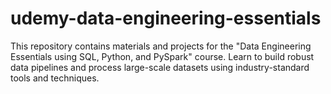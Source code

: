 # udemy-data-engineering-essentials
This repository contains materials and projects for the "Data Engineering Essentials using SQL, Python, and PySpark" course. Learn to build robust data pipelines and process large-scale datasets using industry-standard tools and techniques.
